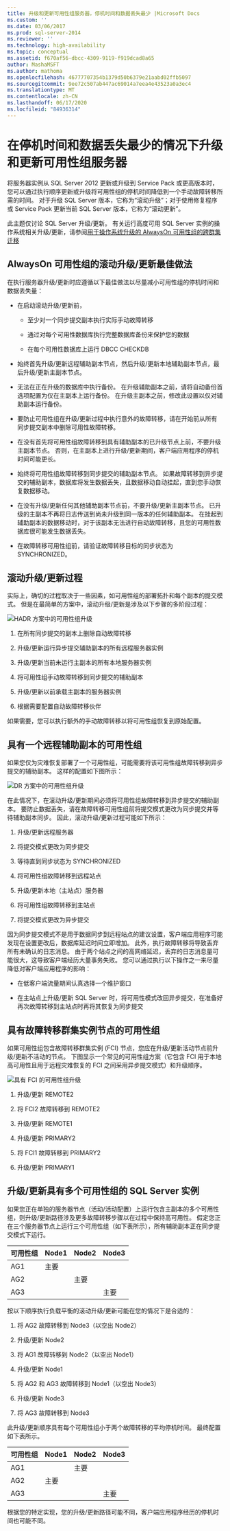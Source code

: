 ```yaml
---
title: 升级和更新可用性组服务器，停机时间和数据丢失最少 |Microsoft Docs
ms.custom: ''
ms.date: 03/06/2017
ms.prod: sql-server-2014
ms.reviewer: ''
ms.technology: high-availability
ms.topic: conceptual
ms.assetid: f670af56-dbcc-4309-9119-f919dcad8a65
author: MashaMSFT
ms.author: mathoma
ms.openlocfilehash: 46777707354b1379d50b6379e21aabd02ffb5097
ms.sourcegitcommit: 9ee72c507ab447ac69014a7eea4e43523a0a3ec4
ms.translationtype: MT
ms.contentlocale: zh-CN
ms.lasthandoff: 06/17/2020
ms.locfileid: "84936314"
---
```

# <a name="upgrade-and-update-of-availability-group-servers-with-minimal-downtime-and-data-loss"></a>在停机时间和数据丢失最少的情况下升级和更新可用性组服务器
  将服务器实例从 SQL Server 2012 更新或升级到 Service Pack 或更高版本时，您可以通过执行顺序更新或升级将可用性组的停机时间降低到一个手动故障转移所需的时间。 对于升级 SQL Server 版本，它称为“滚动升级”；对于使用修复程序或 Service Pack 更新当前 SQL Server 版本，它称为“滚动更新”。  
  
 此主题仅讨论 SQL Server 升级/更新。 有关运行高度可用 SQL Server 实例的操作系统相关升级/更新，请参阅[用于操作系统升级的 AlwaysOn 可用性组的跨群集迁移](https://msdn.microsoft.com/library/jj873730.aspx)  
  
## <a name="rolling-upgradeupdate-best-practices-for-alwayson-availability-groups"></a>AlwaysOn 可用性组的滚动升级/更新最佳做法  
 在执行服务器升级/更新时应遵循以下最佳做法以尽量减小可用性组的停机时间和数据丢失量：  
  
-   在启动滚动升级/更新前，  
  
    -   至少对一个同步提交副本执行实际手动故障转移  
  
    -   通过对每个可用性数据库执行完整数据库备份来保护您的数据  
  
    -   在每个可用性数据库上运行 DBCC CHECKDB  
  
-   始终首先升级/更新远程辅助副本节点，然后升级/更新本地辅助副本节点，最后升级/更新主副本节点。  
  
-   无法在正在升级的数据库中执行备份。  在升级辅助副本之前，请将自动备份首选项配置为仅在主副本上运行备份。  在升级主副本之前，修改此设置以仅对辅助副本运行备份。  
  
-   要防止可用性组在升级/更新过程中执行意外的故障转移，请在开始前从所有同步提交副本中删除可用性故障转移。  
  
-   在没有首先将可用性组故障转移到具有辅助副本的已升级节点上前，不要升级主副本节点。 否则，在主副本上进行升级/更新期间，客户端应用程序的停机时间可能更长。  
  
-   始终将可用性组故障转移到同步提交的辅助副本节点。 如果故障转移到异步提交的辅助副本，数据库将发生数据丢失，且数据移动自动挂起，直到您手动恢复数据移动。  
  
-   在没有升级/更新任何其他辅助副本节点前，不要升级/更新主副本节点。 已升级的主副本不再将日志传送到尚未升级到同一版本的任何辅助副本。 在挂起到辅助副本的数据移动时，对于该副本无法进行自动故障转移，且您的可用性数据库很可能发生数据丢失。  
  
-   在故障转移可用性组前，请验证故障转移目标的同步状态为 SYNCHRONIZED。  
  
## <a name="rolling-upgradeupdate-process"></a>滚动升级/更新过程  
 实际上，确切的过程取决于一些因素，如可用性组的部署拓扑和每个副本的提交模式。 但是在最简单的方案中，滚动升级/更新是涉及以下步骤的多阶段过程：  
  
 ![HADR 方案中的可用性组升级](../../media/alwaysonupgrade-ag-hadr.gif "HADR 方案中的可用性组升级")  
  
1.  在所有同步提交的副本上删除自动故障转移  
  
2.  升级/更新运行异步提交辅助副本的所有远程服务器实例  
  
3.  升级/更新当前未运行主副本的所有本地服务器实例  
  
4.  将可用性组手动故障转移到同步提交的辅助副本  
  
5.  升级/更新以前承载主副本的服务器实例  
  
6.  根据需要配置自动故障转移伙伴  
  
 如果需要，您可以执行额外的手动故障转移以将可用性组恢复到原始配置。  
  
## <a name="availability-group-with-one-remote-secondary-replica"></a>具有一个远程辅助副本的可用性组  
 如果您仅为灾难恢复部署了一个可用性组，可能需要将该可用性组故障转移到异步提交的辅助副本。 这样的配置如下图所示：  
  
 ![DR 方案中的可用性组升级](../../media/agupgrade-ag-dr.gif "DR 方案中的可用性组升级")  
  
 在此情况下，在滚动升级/更新期间必须将可用性组故障转移到异步提交的辅助副本。 要防止数据丢失，请在故障转移可用性组前将提交模式更改为同步提交并等待辅助副本同步。 因此，滚动升级/更新过程可能如下所示：  
  
1.  升级/更新远程服务器  
  
2.  将提交模式更改为同步提交  
  
3.  等待直到同步状态为 SYNCHRONIZED  
  
4.  将可用性组故障转移到远程站点  
  
5.  升级/更新本地（主站点）服务器  
  
6.  将可用性组故障转移到主站点  
  
7.  将提交模式更改为异步提交  
  
 因为同步提交模式不是用于数据同步到远程站点的建议设置，客户端应用程序可能发现在设置更改后，数据库延迟时间立即增加。 此外，执行故障转移将导致丢弃所有未确认的日志消息。 由于两个站点之间的高网络延迟，丢弃的日志消息量可能很大，这导致客户端经历大量事务失败。 您可以通过执行以下操作之一来尽量降低对客户端应用程序的影响：  
  
-   在低客户端流量期间认真选择一个维护窗口  
  
-   在主站点上升级/更新 SQL Server 时，将可用性模式改回异步提交，在准备好再次故障转移到主站点时再将其恢复为同步提交  
  
## <a name="availability-group-with-failover-cluster-instance-nodes"></a>具有故障转移群集实例节点的可用性组  
 如果可用性组包含故障转移群集实例 (FCI) 节点，您应在升级/更新活动节点前升级/更新不活动的节点。 下图显示一个常见的可用性组方案（它包含 FCI 用于本地高可用性且用于远程灾难恢复的 FCI 之间采用异步提交模式）和升级顺序。  
  
 ![具有 FCI 的可用性组升级](../../media/agupgrade-ag-fci-dr.gif "具有 FCI 的可用性组升级")  
  
1.  升级/更新 REMOTE2  
  
2.  将 FCI2 故障转移到 REMOTE2  
  
3.  升级/更新 REMOTE1  
  
4.  升级/更新 PRIMARY2  
  
5.  将 FCI1 故障转移到 PRIMARY2  
  
6.  升级/更新 PRIMARY1  
  
## <a name="upgradeupdate-sql-server-instances-with-multiple-availability-groups"></a>升级/更新具有多个可用性组的 SQL Server 实例  
 如果您正在单独的服务器节点（活动/活动配置）上运行包含主副本的多个可用性组，则升级/更新路径涉及更多故障转移步骤以在过程中保持高可用性。 假定您正在三个服务器节点上运行三个可用性组（如下表所示），所有辅助副本正在同步提交模式下运行。  
  
|可用性组|Node1|Node2|Node3|  
|------------------------|-----------|-----------|-----------|  
|AG1|主要|||  
|AG2||主要||  
|AG3|||主要|  
  
 按以下顺序执行负载平衡的滚动升级/更新可能在您的情况下是合适的：  
  
1.  将 AG2 故障转移到 Node3（以空出 Node2）  
  
2.  升级/更新 Node2  
  
3.  将 AG1 故障转移到 Node2（以空出 Node1）  
  
4.  升级/更新 Node1  
  
5.  将 AG2 和 AG3 故障转移到 Node1（以空出 Node3）  
  
6.  升级/更新 Node3  
  
7.  将 AG3 故障转移到 Node3  
  
 此升级/更新顺序具有每个可用性组小于两个故障转移的平均停机时间。 最终配置如下表所示。  
  
|可用性组|Node1|Node2|Node3|  
|------------------------|-----------|-----------|-----------|  
|AG1||主要||  
|AG2|主要|||  
|AG3|||主要|  
  
 根据您的特定实现，您的升级/更新路径可能不同，客户端应用程序经历的停机时间也可能不同。  
  
  
